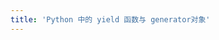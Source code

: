 ```yaml
---
title: 'Python 中的 yield 函数与 generator对象'
---
```


[Generator Tricks for Systems Programmers]: http://www.dabeaz.com/generators/

[Generator Tricks for Systems Programmers - Version 2.0]: http://www.dabeaz.com/generators-uk/

[Generators: The Final Frontier]: http://www.dabeaz.com/finalgenerator/

[Functional Programming HOWTO]: https://docs.python.org/2.7/howto/functional.html?highlight=iterator#generator-expressions-and-list-comprehensions

[Generator expressions]: https://docs.python.org/2.7/reference/expressions.html?highlight=iterator#generator-expressions


